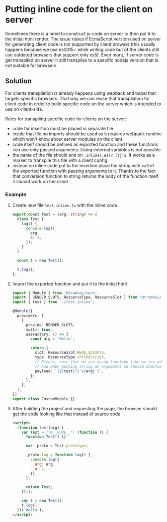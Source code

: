 # Putting inline code for the client on server

Sometimes there is a need to construct js-code on server to then put it to the initial html render. The issue raises if EcmaScript version used on server for generating client code is not supported by client browser (this usually happens because we use es2015+ while writing code but of the clients still use outdated browsers that support only es5). Even more, if server code is get transpiled on server it still transpiles to a specific nodejs version that is not suitable for browsers.

## Solution

For clients transpilation is already happens using wepback and babel that targets specific browsers. That way we can reuse that transpilation for client code in order to build specific code on the server which is intended to use on client-side.

Rules for transpiling specific code for clients on the server:

- code for insertion must be placed in separate file
- inside that file no imports should be used as it requires webpack runtime which won't know about server modules on the client
- code itself should be defined as exported function and these functions can use only passed arguments. Using external variables is not possible
- the name of the file should end on `.inline(.es)?.[tj]s`. It works as a marker to transpile this file with a client config
- instead on inline code put to the insertion place the string with call of the exported function with passing arguments to it. Thanks to the fact that conversion function to string returns the body of the function itself it should work on the client

### Example

1. Create new file `test.inline.ts` with the inline code

   ```ts
   export const test = (arg: string) => {
     class Test {
       log() {
         console.log({
           arg,
           a: 1,
         });
       }
     }

     const t = new Test();

     t.log();
   };
   ```

2. Import the exported function and put it to the initial html

   ```ts
   import { Module } from '@tramvai/core';
   import { RENDER_SLOTS, ResourceType, ResourceSlot } from '@tramvai/module-render';
   import { test } from './test.inline';

   @Module({
     providers: [
       {
         provide: RENDER_SLOTS,
         multi: true,
         useFactory: () => {
           const arg = 'Hello';

           return {
             slot: ResourceSlot.HEAD_SCRIPTS,
             type: ResourceType.inlineScript,
             // Please, note that we are using function like we are adding new iife function, but instead of adding the body of function manually we are using import from the module
             // And when passing string as arguments we should additionally wrap it with quotes
             payload: `(${test})('${arg}')`,
           };
         },
       },
     ],
   })
   export class CustomModule {}
   ```

3. After building the project and requesting the page, the browser should get the code looking like that instead of source code

   ```html
   <script>
     (function test(arg) {
       var Test = /*#__PURE__*/ (function () {
         function Test() {}

         var _proto = Test.prototype;

         _proto.log = function log() {
           console.log({
             arg: arg,
             a: 1,
           });
         };

         return Test;
       })();

       var t = new Test();
       t.log();
     })('Hello');
   </script>
   ```
